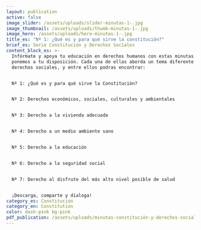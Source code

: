```yaml
---
layout: publication
active: false
image_slider: /assets/uploads/slider-minutas-1-.jpg
image_thumbnail: /assets/uploads/thumb-minutas-1-.jpg
image_hero: /assets/uploads/hero-minutas-1-.jpg
title_es: "Nº 1: ¿Qué es y para qué sirve la constitución?"
brief_es: Serie Constitución y Derechos Sociales
content_block_es: >-
  Infórmate y apoya tu educación en derechos humanos con estas minutas que
  ponemos a tu disposición. Cada una de ellas aborda un tema diferente sobre los
  derechos sociales, y entre ellos podras encontrar:


  Nº 1: ¿Qué es y para qué sirve la Constitución?


  Nº 2: Derechos económicos, sociales, culturales y ambientales


  Nº 3: Derecho a la vivienda adecuada


  Nº 4: Derecho a un medio ambiente sano


  Nº 5: Derecho a la educación


  Nº 6: Derecho a la seguridad social


  Nº 7: Derecho al disfrute del más alto nivel posible de salud


  ¡Descarga, comparte y dialoga!
category_es: Constitución
category_en: Constitution
color: dash-pink bg-pink
pdf_publication: /assets/uploads/minutas-constitución-y-derechos-sociales1.pdf
---
```

